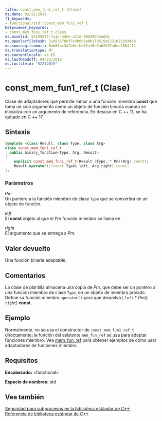 ```yaml
---
title: const_mem_fun1_ref_t (Clase)
ms.date: 02/21/2019
f1_keywords:
- functional/std::const_mem_fun1_ref_t
helpviewer_keywords:
- const_mem_fun1_ref_t class
ms.assetid: 8220d373-fa1c-44be-a21d-96d49b3ea6bb
ms.openlocfilehash: 21d53178bf7ed80b5e0b170619e6221826393dab
ms.sourcegitcommit: 0ab61bc3d2b6cfbd52a16c6ab2b97a8ea1864f12
ms.translationtype: MT
ms.contentlocale: es-ES
ms.lasthandoff: 04/23/2019
ms.locfileid: "62212019"
---
```

# <a name="constmemfun1reft-class"></a>const_mem_fun1_ref_t (Clase)

Clase de adaptadores que permite llamar a una función miembro **const** que toma un solo argumento como un objeto de función binaria cuando se inicializa con un argumento de referencia. En desuso en C ++ 11, se ha quitado en C ++ 17.

## <a name="syntax"></a>Sintaxis

```cpp
template <class Result, class Type, class Arg>
class const_mem_fun1_ref_t
: public binary_function<Type, Arg, Result>
{
    explicit const_mem_fun1_ref_t(Result (Type::* Pm)(Arg) const);
    Result operator()(const Type& left, Arg right) const;
};
```

### <a name="parameters"></a>Parámetros

*Pm*<br/>
Un puntero a la función miembro de clase `Type` que se convertirá en un objeto de función.

*left*<br/>
El **const** objeto al que el *Pm* función miembro se llama en.

*right*<br/>
El argumento que se entrega a *Pm*.

## <a name="return-value"></a>Valor devuelto

Una función binaria adaptable.

## <a name="remarks"></a>Comentarios

La clase de plantilla almacena una copia de *Pm*, que debe ser un puntero a una función miembro de clase `Type`, en un objeto de miembro privado. Define su función miembro `operator()` para que devuelva ( `left`.\* *Pm*)( `right`) **const**.

## <a name="example"></a>Ejemplo

Normalmente, no se usa el constructor de `const_mem_fun1_ref_t` directamente; la función del asistente `mem_fun_ref` se usa para adaptar funciones miembro. Vea [mem_fun_ref](../standard-library/functional-functions.md#mem_fun_ref) para obtener ejemplos de cómo usar adaptadores de funciones miembro.

## <a name="requirements"></a>Requisitos

**Encabezado:** \<functional>

**Espacio de nombres:** std

## <a name="see-also"></a>Vea también

[Seguridad para subprocesos en la biblioteca estándar de C++](../standard-library/thread-safety-in-the-cpp-standard-library.md)<br/>
[Referencia de biblioteca estándar de C++](../standard-library/cpp-standard-library-reference.md)<br/>
